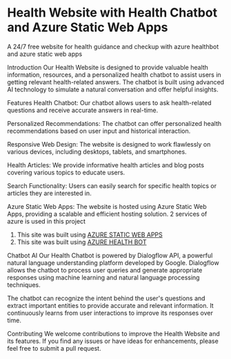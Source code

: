 # Health Website with Health Chatbot and Azure Static Web Apps
A 24/7 free website for health guidance and checkup with azure  healthbot and azure static web apps

Introduction
Our Health Website is designed to provide valuable health information, resources, and a personalized health chatbot to assist users in getting relevant health-related answers. The chatbot is built using advanced AI technology to simulate a natural conversation and offer helpful insights.

Features
Health Chatbot: Our chatbot allows users to ask health-related questions and receive accurate answers in real-time.

Personalized Recommendations: The chatbot can offer personalized health recommendations based on user input and historical interaction.

Responsive Web Design: The website is designed to work flawlessly on various devices, including desktops, tablets, and smartphones.

Health Articles: We provide informative health articles and blog posts covering various topics to educate users.

Search Functionality: Users can easily search for specific health topics or articles they are interested in.

Azure Static Web Apps: The website is hosted using Azure Static Web Apps, providing a scalable and efficient hosting solution.
2 services of azure is used in this project
1) This site was built using [AZURE STATIC WEB APPS](https://agreeable-sea-08fe88610.3.azurestaticapps.net/)
2) This site was built using [AZURE HEALTH BOT](https://webchat.botframework.com/embed/healthbot-oynge0n?s=ZAKnVuI4TKc.Rz87lX-vQlnED2f4XXXbBF1vTHIp3sWWEYC3RSAyAbU)

Chatbot AI
Our Health Chatbot is powered by Dialogflow API, a powerful natural language understanding platform developed by Google. Dialogflow allows the chatbot to process user queries and generate appropriate responses using machine learning and natural language processing techniques.

The chatbot can recognize the intent behind the user's questions and extract important entities to provide accurate and relevant information. It continuously learns from user interactions to improve its responses over time.

Contributing
We welcome contributions to improve the Health Website and its features. If you find any issues or have ideas for enhancements, please feel free to submit a pull request.

